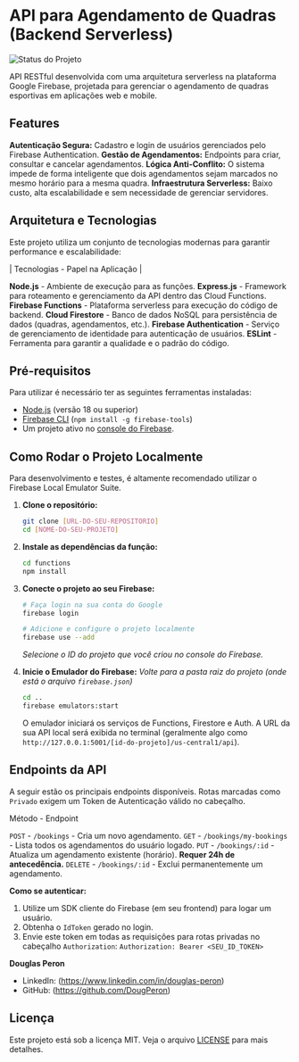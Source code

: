 # API para Agendamento de Quadras (Backend Serverless)

![Status do Projeto](https://img.shields.io/badge/status-finalizado-green)

API RESTful desenvolvida com uma arquitetura serverless na plataforma Google Firebase, projetada para gerenciar o agendamento de quadras esportivas em aplicações web e mobile.

## Features

**Autenticação Segura:** Cadastro e login de usuários gerenciados pelo Firebase Authentication.
**Gestão de Agendamentos:** Endpoints para criar, consultar e cancelar agendamentos.
**Lógica Anti-Conflito:** O sistema impede de forma inteligente que dois agendamentos sejam marcados no mesmo horário para a mesma quadra.
**Infraestrutura Serverless:** Baixo custo, alta escalabilidade e sem necessidade de gerenciar servidores.

## Arquitetura e Tecnologias

Este projeto utiliza um conjunto de tecnologias modernas para garantir performance e escalabilidade:

| Tecnologias - Papel na Aplicação |

**Node.js** - Ambiente de execução para as funções.
**Express.js** - Framework para roteamento e gerenciamento da API dentro das Cloud Functions.
**Firebase Functions** - Plataforma serverless para execução do código de backend.
**Cloud Firestore** - Banco de dados NoSQL para persistência de dados (quadras, agendamentos, etc.).
**Firebase Authentication** - Serviço de gerenciamento de identidade para autenticação de usuários.
**ESLint** - Ferramenta para garantir a qualidade e o padrão do código.

## Pré-requisitos

Para utilizar é necessário ter as seguintes ferramentas instaladas:

- [Node.js](https://nodejs.org/en/) (versão 18 ou superior)
- [Firebase CLI](https://firebase.google.com/docs/cli) (`npm install -g firebase-tools`)
- Um projeto ativo no [console do Firebase](https://console.firebase.google.com/).

## Como Rodar o Projeto Localmente

Para desenvolvimento e testes, é altamente recomendado utilizar o Firebase Local Emulator Suite.

1.  **Clone o repositório:**

    ```bash
    git clone [URL-DO-SEU-REPOSITORIO]
    cd [NOME-DO-SEU-PROJETO]
    ```

2.  **Instale as dependências da função:**

    ```bash
    cd functions
    npm install
    ```

3.  **Conecte o projeto ao seu Firebase:**

    ```bash
    # Faça login na sua conta do Google
    firebase login

    # Adicione e configure o projeto localmente
    firebase use --add
    ```

    _Selecione o ID do projeto que você criou no console do Firebase._

4.  **Inicie o Emulador do Firebase:**
    _Volte para a pasta raiz do projeto (onde está o arquivo `firebase.json`)_
    ```bash
    cd ..
    firebase emulators:start
    ```
    O emulador iniciará os serviços de Functions, Firestore e Auth. A URL da sua API local será exibida no terminal (geralmente algo como `http://127.0.0.1:5001/[id-do-projeto]/us-central1/api`).

## Endpoints da API

A seguir estão os principais endpoints disponíveis. Rotas marcadas como `Privado` exigem um Token de Autenticação válido no cabeçalho.

Método - Endpoint

 `POST` - `/bookings` - Cria um novo agendamento.
 `GET` - `/bookings/my-bookings` - Lista todos os agendamentos do usuário logado.
 `PUT` - `/bookings/:id` - Atualiza um agendamento existente (horário). **Requer 24h de antecedência.**
 `DELETE` - `/bookings/:id` - Exclui permanentemente um agendamento.

**Como se autenticar:**

1.  Utilize um SDK cliente do Firebase (em seu frontend) para logar um usuário.
2.  Obtenha o `IdToken` gerado no login.
3.  Envie este token em todas as requisições para rotas privadas no cabeçalho `Authorization`:
    `Authorization: Bearer <SEU_ID_TOKEN>`

**Douglas Peron**

- LinkedIn: (https://www.linkedin.com/in/douglas-peron)
- GitHub: (https://github.com/DougPeron)

## Licença

Este projeto está sob a licença MIT. Veja o arquivo [LICENSE](LICENSE) para mais detalhes.
